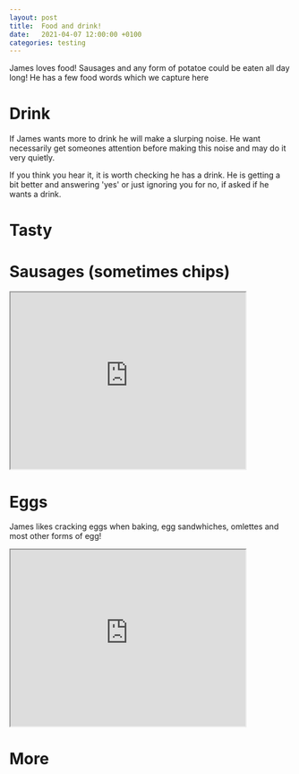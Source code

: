 ```yaml
---
layout: post
title:  Food and drink!
date:   2021-04-07 12:00:00 +0100
categories: testing
---
```

James loves food! Sausages and any form of potatoe could be eaten all day long! He has a few food words which we capture here

# Drink

If James wants more to drink he will make a slurping noise. He want necessarily get someones attention before making this noise and may do it very quietly. 

If you think you hear it, it is worth checking he has a drink. He is getting a bit better and answering 'yes' or just ignoring you for no, if asked if he wants a drink. 

# Tasty 

# Sausages (sometimes chips)



<iframe width="420" height="315"
src="https://www.youtube.com/embed/YbowzotBlbk">
</iframe>



# Eggs

James likes cracking eggs when baking, egg sandwhiches, omlettes and most other forms of egg!

<iframe width="420" height="315"
src="https://www.youtube.com/embed/hv7GYidv-GQ">
</iframe>



# More